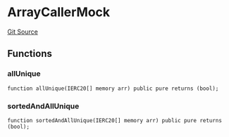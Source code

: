 # ArrayCallerMock
[Git Source](https://github.com/larrythecucumber321/protocol/blob/0e60393685a4ae7994ac986273cdfa4cf9c069ed/contracts/libraries/test/ArrayCallerMock.sol)


## Functions
### allUnique


```solidity
function allUnique(IERC20[] memory arr) public pure returns (bool);
```

### sortedAndAllUnique


```solidity
function sortedAndAllUnique(IERC20[] memory arr) public pure returns (bool);
```

